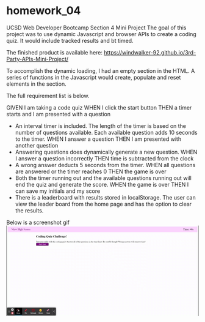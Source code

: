 # homework_04
UCSD Web Developer Bootcamp Section 4 Mini Project
The goal of this project was to use dynamic Javascript and browser APIs to create a coding quiz. It would include tracked results and bt timed.

The finished product is available here: https://windwalker-92.github.io/3rd-Party-APIs-Mini-Project/

To accomplish the dynamic loading, I had an empty section in the HTML. A series of functions in the Javascript would create, populate and reset elements in the section. 

The full requirement list is below.

GIVEN I am taking a code quiz
WHEN I click the start button
THEN a timer starts and I am presented with a question
- An interval timer is included. The length of the timer is based on the number of questions available. Each available question adds 10 seconds to the timer.
WHEN I answer a question
THEN I am presented with another question
- Answering questions does dynamically generate a new question.
WHEN I answer a question incorrectly
THEN time is subtracted from the clock
- A wrong answer deducts 5 seconds from the timer.
WHEN all questions are answered or the timer reaches 0
THEN the game is over
- Both the timer running out and the available questions running out will end the quiz and generate the score.
WHEN the game is over
THEN I can save my initials and my score
- There is a leaderboard with results stored in localStorage. The user can view the leader board from the home page and has the option to clear the results.

Below is a screenshot gif
![Screenshot](./assets/quiz-demo.gif)